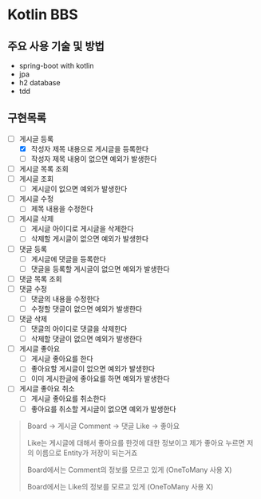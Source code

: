 # Kotlin BBS

## 주요 사용 기술 및 방법

* spring-boot with kotlin
* jpa
* h2 database
* tdd

## 구현목록

* [ ] 게시글 등록
  * [x] 작성자 제목 내용으로 게시글을 등록한다
  * [ ] 작성자 제목 내용이 없으면 예외가 발생한다
* [ ] 게시글 목록 조회
* [ ] 게시글 조회
  * [ ] 게시글이 없으면 예외가 발생한다
* [ ] 게시글 수정
  * [ ] 제목 내용을 수정한다
* [ ] 게시글 삭제
  * [ ] 게시글 아이디로 게시글을 삭제한다 
  * [ ] 삭제할 게시글이 없으면 예외가 발생한다
* [ ] 댓글 등록
  * [ ] 게시글에 댓글을 등록한다
  * [ ] 댓글을 등록할 게시글이 없으면 예외가 발생한다
* [ ] 댓글 목록 조회
* [ ] 댓글 수정
  * [ ] 댓글의 내용을 수정한다
  * [ ] 수정할 댓글이 없으면 예외가 발생한다
* [ ] 댓글 삭제
  * [ ] 댓글의 아이디로 댓글을 삭제한다
  * [ ] 삭제할 댓글이 없으면 예외가 발생한다
* [ ] 게시글 좋아요
  * [ ] 게시글 좋아요를 한다
  * [ ] 좋아요할 게시글이 없으면 예외가 발생한다
  * [ ] 이미 게시한글에 좋아요를 하면 예외가 발생한다
* [ ] 게시글 좋아요 취소
  * [ ] 게시글 좋아요를 취소한다
  * [ ] 좋아요를 취소할 게시글이 없으면 예외가 발생한다

> Board -> 게시글 Comment -> 댓글 Like -> 좋아요
> 
> Like는 게시글에 대해서 좋아요를 한것에 대한 정보이고 제가 좋아요 누르면 저의 이름으로 Entity가 저장이 되는거죠
> 
> Board에서는 Comment의 정보를 모르고 있게 (OneToMany 사용 X)
> 
> Board에서는 Like의 정보를 모르고 있게 (OneToMany 사용 X)